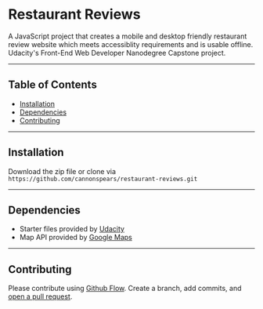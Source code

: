 # Restaurant Reviews

A JavaScript project that creates a mobile and desktop friendly restaurant review website which meets accessiblity requirements and is usable offline. Udacity's Front-End Web Developer Nanodegree Capstone project.

---

## Table of Contents

- [Installation](#installation)
- [Dependencies](#dependencies)
- [Contributing](#contributing)

---

## Installation

Download the zip file or clone via `https://github.com/cannonspears/restaurant-reviews.git`

---

## Dependencies

- Starter files provided by [Udacity](https://www.udacity.com/)
- Map API provided by [Google Maps](https://developers.google.com/maps/documentation/)

---

## Contributing

Please contribute using [Github Flow](https://guides.github.com/introduction/flow/). Create a branch, add commits, and [open a pull request](https://github.com/cannonspears/restaurant-reviews/pulls).
